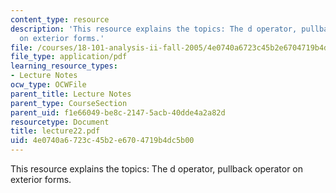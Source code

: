 ```yaml
---
content_type: resource
description: 'This resource explains the topics: The d operator, pullback operator
  on exterior forms.'
file: /courses/18-101-analysis-ii-fall-2005/4e0740a6723c45b2e6704719b4dc5b00_lecture22.pdf
file_type: application/pdf
learning_resource_types:
- Lecture Notes
ocw_type: OCWFile
parent_title: Lecture Notes
parent_type: CourseSection
parent_uid: f1e66049-be8c-2147-5acb-40dde4a2a82d
resourcetype: Document
title: lecture22.pdf
uid: 4e0740a6-723c-45b2-e670-4719b4dc5b00
---
```

This resource explains the topics: The d operator, pullback operator on exterior forms.

